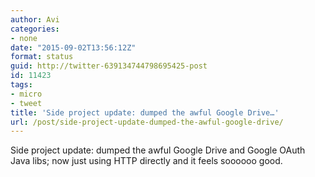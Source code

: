 ```yaml
---
author: Avi
categories:
- none
date: "2015-09-02T13:56:12Z"
format: status
guid: http://twitter-639134744798695425-post
id: 11423
tags:
- micro
- tweet
title: 'Side project update: dumped the awful Google Drive…'
url: /post/side-project-update-dumped-the-awful-google-drive/
---
```

Side project update: dumped the awful Google Drive and Google OAuth Java libs; now just using HTTP directly and it feels soooooo good.